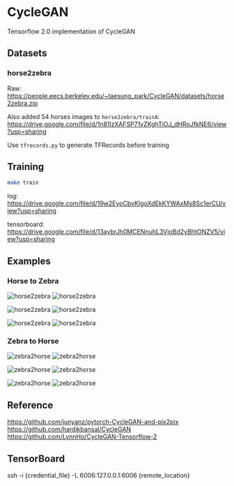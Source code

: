 # CycleGAN

Tensorflow 2.0 implementation of CycleGAN

## Datasets

### horse2zebra

Raw: https://people.eecs.berkeley.edu/~taesung_park/CycleGAN/datasets/horse2zebra.zip

Also added 54 horses images to `horse2zebra/trainA`: https://drive.google.com/file/d/1n81lzXAFSP71yZKghTiOJ_dHRoJfkNE6/view?usp=sharing

Use `tfrecords.py` to generate TFRecords before training

## Training

```bash
make train
```

log: https://drive.google.com/file/d/19w2EyoCbvKIgoXdEkKYWAxMs8Sc1erCU/view?usp=sharing

tensorboard: https://drive.google.com/file/d/13aybrJh0MCENnuhL3VjoBd2yBhtONZV5/view?usp=sharing

## Examples

### Horse to Zebra

![horse2zebra](samples_good/a2b_2_original.JPEG)
![horse2zebra](samples_good/a2b_2_generated.JPEG)

![horse2zebra](samples_good/a2b_30_original.JPEG)
![horse2zebra](samples_good/a2b_30_generated.JPEG)

![horse2zebra](samples_good/a2b_118_original.JPEG)
![horse2zebra](samples_good/a2b_118_generated.JPEG)

 ### Zebra to Horse

![zebra2horse](samples_good/b2a_27_original.JPEG)
![zebra2horse](samples_good/b2a_27_generated.JPEG)

![zebra2horse](samples_good/b2a_58_original.JPEG)
![zebra2horse](samples_good/b2a_58_generated.JPEG)

![zebra2horse](samples_good/b2a_95_original.JPEG)
![zebra2horse](samples_good/b2a_95_generated.JPEG)

## Reference

https://github.com/junyanz/pytorch-CycleGAN-and-pix2pix
https://github.com/hardikbansal/CycleGAN
https://github.com/LynnHo/CycleGAN-Tensorflow-2

## TensorBoard

ssh -i {credential_file} -L 6006:127.0.0.1:6006 {remote_location} 